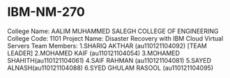 # IBM-NM-270
College Name: AALIM MUHAMMED SALEGH COLLEGE OF ENGINEERING
College Code: 1101
Project Name: Disaster Recovery with IBM Cloud Virtual Servers
Team Members:
  1.SHARIQ AKTHAR (au110121104092) [TEAM LEADER]
  2.MOHAMED KAIF (au110121104054)
  3.MOHAMED SHAHITH(au110121104061)
  4.SAIF RAHMAN (au110121104081)
  5.SAYED ALNASH(au110121104088)
  6.SYED GHULAM RASOOL (au110121104095)
